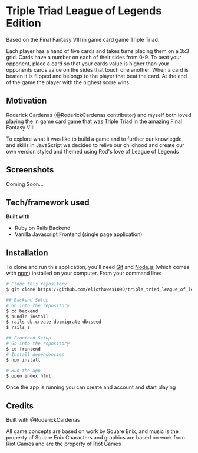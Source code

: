 # Triple Triad League of Legends Edition
Based on the Final Fantasy VIII in game card game Triple Triad.

Each player has a hand of five cards and takes turns placing them on a 3x3 grid. Cards have a number on each of their sides from 0-9. To beat your opponent, place a card so that your cards value is higher than your opponents cards value on the sides that touch one another. When a card is beaten it is flipped and belongs to the player that beat the card. At the end of the game the player with the highest score wins

## Motivation
Roderick Cardenas (@RoderickCardenas contributor) and myself both loved playing the in game card game that was Triple Triad in the amazing Final Fantasy VIII

To explore what it was like to build a game and to further our knowlegde and skills in JavaScript we decided to relive our childhood and create our own version styled and themed using Rod's love of League of Legends

## Screenshots
Coming Soon...

## Tech/framework used
<b>Built with</b>
- Ruby on Rails Backend
- Vanilla Javascript Frontend (single page application)

## Installation
To clone and run this application, you'll need [Git](https://git-scm.com) and [Node.js](https://nodejs.org/en/download/) (which comes with [npm](http://npmjs.com)) installed on your computer. From your command line:

```bash
# Clone this repository
$ git clone https://github.com/eliothowes1090/triple_triad_league_of_legends_edition.git

## Backend Setup
# Go into the repository
$ cd backend
$ bundle install
$ rails db:create db:migrate db:seed
$ rails s

## Frontend Setup
# Go into the repository
$ cd frontend
# Install dependencies
$ npm install

# Run the app
$ open index.html
```

Once the app is running you can create and account and start playing

## Credits
Built with @RoderickCardenas

All game concepts are based on work by Square Enix, and music is the property of Square Enix
Characters and graphics are based on work from Riot Games and are the property of Riot Games
